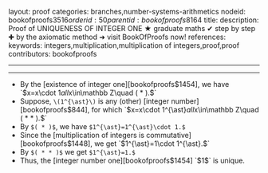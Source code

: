 layout: proof
categories: branches,number-systems-arithmetics
nodeid: bookofproofs$3516
orderid: 50
parentid: bookofproofs$8164
title: 
description:  Proof of UNIQUENESS OF INTEGER ONE &#9733; graduate maths &#10004; step by step &#10010; by the axiomatic method &#10140; visit BookOfProofs now!
references: 
keywords: integers,multiplication,multiplication of integers,proof,proof
contributors: bookofproofs

---


---

* By the [existence of integer one][bookofproofs$1454], we have `$x=x\cdot 1$` all `$x\in\mathbb Z\quad ( * ).$`
* Suppose, `\(1^{\ast}\)` is any (other) [integer number][bookofproofs$844], for which `$x=x\cdot 1^{\ast}$` all `$x\in\mathbb Z\quad ( * * ).$`
* By `$( * )$`, we have `$1^{\ast}=1^{\ast}\cdot 1.$`
* Since the [multiplication of integers is commutative][bookofproofs$1448], we get `$1^{\ast}=1\cdot 1^{\ast}.$`
* By `$( * * )$` we get `$1^{\ast}=1.$`
* Thus, the [integer number one][bookofproofs$1454] `$1$` is unique.
